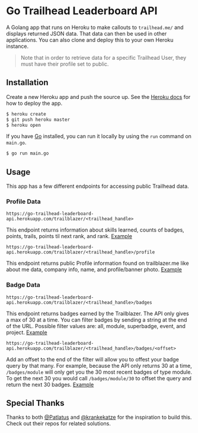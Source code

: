 # Go Trailhead Leaderboard API

A Golang app that runs on Heroku to make callouts to `trailhead.me/` and displays returned JSON data. That data can then be used in other applications. You can also clone and deploy this to your own Heroku instance.

> Note that in order to retrieve data for a specific Trailhead User, they must have their profile set to public.

## Installation

Create a new Heroku app and push the source up. See the [Heroku docs](https://devcenter.heroku.com/articles/getting-started-with-go#deploy-the-app) for how to deploy the app.

``` bash
$ heroku create
$ git push heroku master
$ heroku open
```

If you have [Go](https://golang.org/doc/install) installed, you can run it locally by using the `run` command on `main.go`.

``` bash
$ go run main.go
```

## Usage

This app has a few different endpoints for accessing public Trailhead data.

### Profile Data

``` text
https://go-trailhead-leaderboard-api.herokuapp.com/trailblazer/<trailhead_handle>
```

This endpoint returns information about skills learned, counts of badges, points, trails, points til next rank, and rank. [Example](https://go-trailhead-leaderboard-api.herokuapp.com/trailblazer/matruff)

``` text
https://go-trailhead-leaderboard-api.herokuapp.com/trailblazer/<trailhead_handle>/profile
```

This endpoint returns public Profile information found on trailblazer.me like about me data, company info, name, and profile/banner photo. [Example](https://go-trailhead-leaderboard-api.herokuapp.com/trailblazer/matruff/profile)

### Badge Data

``` text
https://go-trailhead-leaderboard-api.herokuapp.com/trailblazer/<trailhead_handle>/badges
```

This endpoint returns badges earned by the Trailblazer. The API only gives a max of 30 at a time. You can filter badges by sending a string at the end of the URL. Possible filter values are: all, module, superbadge, event, and project. [Example](https://go-trailhead-leaderboard-api.herokuapp.com/trailblazer/matruff/badges/superbadge)

``` text
https://go-trailhead-leaderboard-api.herokuapp.com/trailblazer/<trailhead_handle>/badges/<offset>
```

Add an offset to the end of the filter will allow you to offest your badge query by that many. For example, because the API only returns 30 at a time, `/badges/module` will only get you the 30 most recent badges of type module. To get the next 30 you would call `/badges/module/30` to offset the query and return the next 30 badges. [Example](https://go-trailhead-leaderboard-api.herokuapp.com/trailblazer/matruff/badges/module/30)

## Special Thanks

Thanks to both [@Patlatus](https://github.com/Patlatus/Salesforce-Trailhead-Api-Hack) and [@krankekatze](https://github.com/krankekatze/trailhead-batch) for the inspiration to build this. Check out their repos for related solutions.
